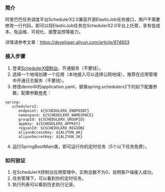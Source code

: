 ### 简介

阿里巴巴任务调度平台SchedulerX2.0兼容开源ElasticJob任务接口，用户不需要修改一行代码，即可以将ElasticJob任务在SchedulerX2.0平台上托管，享有低成本、免运维、可视化、报警监控等能力。

详情请参考文章：https://developer.aliyun.com/article/874803

### 接入步骤
1. 登录[SchedulerX控制台](https://schedulerx2.console.aliyun.com/)，开通服务（不要钱）。
2. 选择一个地域创建一个应用（本地接入可以选择公网地域），推荐在应用管理中开通日志服务（不要钱）。
3. 修改demo中的application.yaml，替换spring.schedulerx2下的如下配置参数，配置参数[参考](https://help.aliyun.com/document_detail/161998.html)：

  ```
  spring:
     schedulerx2:
        endpoint: ${SCHEDULERX_ENDPOINT}
        namespace: ${SCHEDULERX_NAMESPACE}
        groupId: ${SCHEDULERX_GROUPID}
        appKey: ${SCHEDULERX_APPKEY}
        regionId: ${SCHEDULERX_REGION}
        aliyunAccessKey: ${ALIYUN_AK}
        aliyunSecretKey: ${ALIYUN_SK} 
  ```
4. 运行SpringBootMain类，即可运行你的定时任务（5个以下任务免费）。

### 如何验证
1. 在SchedulerX控制台应用管理中，实例总数不为0，说明客户端接入成功。
2. 任务管理下，可以看到你的定时任务。
3. 执行列表可以看到历史执行记录。
